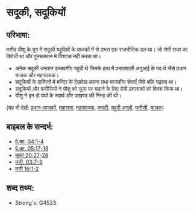 # सदूकी, सदूकियों #

## परिभाषा: ##

मसीह यीशु के युग में सदूकी यहूदियों के याजकों में से उभरा एक राजनीतिक दल था।  जो रोमी राजा का विरोधी था और पुनरूत्थान में विश्वास नहीं करता था।

* अनेक सदूकी धनवान उच्चवर्गीय यहूदी थे जिनके हाथ में प्रभावशाली अगुआई के पद थे जैसे प्रधान याजक और महायाजक।
* सदूकियों के दायित्वों में मन्दिर के देखरेख करना तथा याजकीय सेवाएँ जैसे बलि चढ़ाना था।
* सदूकियों और फरीसियों ने यीशु को क्रूस पर चढ़ाने के लिए रोमी प्रशासकों को विवश किया था।
* यीशु ने इन दो पंथों के स्वार्थ और पाखण्ड की निन्दा की थी।


(यह भी देखें: [प्रधान-याजकों](../other/chiefpriests.md), [महासभा](../other/council.md), [महायाजक](../kt/highpriest.md), [कपटी](../kt/hypocrite.md), [यहूदी अगुवों](../other/jewishleaders.md), [फरीसी](../kt/pharisee.md), [याजक](../kt/priest.md))

## बाइबल के सन्दर्भ: ##

* [प्रे.का. 04:1-4](rc://hi/tn/help/act/04/01)
* [प्रे.का. 05:17-18](rc://hi/tn/help/act/05/17)
* [लूका 20:27-28](rc://hi/tn/help/luk/20/27)
* [मत्ती. 03:7-9](rc://hi/tn/help/mat/03/07)
* [मत्ती 16:1-2](rc://hi/tn/help/mat/16/01)


## शब्द तथ्य: ##

* Strong's: G4523
